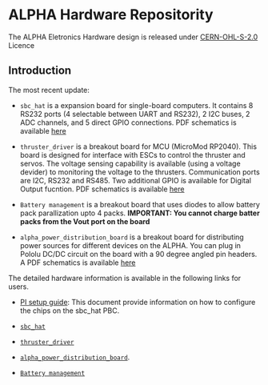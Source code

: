 # ALPHA Hardware Repositority

The ALPHA Eletronics Hardware design is released under  [CERN-OHL-S-2.0](https://ohwr.org/cern_ohl_s_v2.txt) Licence
## **Introduction**

The most recent update:

- `sbc_hat` is a expansion board for single-board computers. It contains 8 RS232 ports (4 selectable between UART and RS232), 2 I2C buses, 2 ADC channels, and 5 direct GPIO connections. PDF schematics is available [here](https://github.com/GSO-soslab/alpha_hardware_release/blob/main/Electronics/doc/Schematics/sbc_hat.pdf)


- `thruster_driver` is a breakout board for MCU (MicroMod RP2040). This board is designed for interface with ESCs to control the thruster and servos. The voltage sensing capability is available (using a voltage devider) to monitoring the voltage to the thrusters. Communication ports are I2C, RS232 and RS485. Two additional GPIO is available for Digital Output fucntion. PDF schematics is available [here](https://github.com/GSO-soslab/alpha_hardware_release/blob/main/Electronics/doc/Schematics/thruster_driver.pdf)
 
- `Battery management` is a breakout board that uses diodes to allow battery pack parallization upto 4 packs. **IMPORTANT: You cannot charge batter packs from the Vout port on the board**

- `alpha_power_distribution_board` is a breakout board for distributing power sources for different devices on the ALPHA. You can plug in Pololu DC/DC circuit on the board with a 90 degree angled pin headers. A PDF schematics is available [here](https://github.com/GSO-soslab/alpha_hardware_release/blob/main/Electronics/doc/Schematics/alpha_power_distribution.pdf)

The detailed hardware information is available in the following links for users.
- [PI setup guide](https://github.com/GSO-soslab/alpha_hardware_release/blob/main/Electronics/doc/PI_setup_guide.md): This document provide information on how to configure the chips on the sbc_hat PBC.

- [`sbc_hat`](https://github.com/GSO-soslab/alpha_hardware_release/blob/main/Electronics/doc/SBC_HAT.md)

- [`thruster_driver`](https://github.com/GSO-soslab/alpha_hardware_release/blob/main/Electronics/doc/Thruster_driver.md)

- [`alpha_power_distribution_board`](https://github.com/GSO-soslab/alpha_hardware_release/blob/main/Electronics/doc/Alpha_power_distribution.md).


- [`Battery management`](https://github.com/GSO-soslab/alpha_hardware_release/blob/main/Electronics/doc/Battery_management.md)

